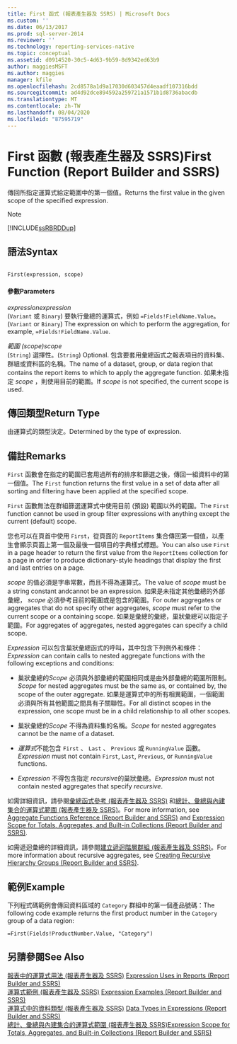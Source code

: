 ```yaml
---
title: First 函式 (報表產生器及 SSRS) | Microsoft Docs
ms.custom: ''
ms.date: 06/13/2017
ms.prod: sql-server-2014
ms.reviewer: ''
ms.technology: reporting-services-native
ms.topic: conceptual
ms.assetid: d0914520-30c5-4d63-9b59-8d9342ed63b9
author: maggiesMSFT
ms.author: maggies
manager: kfile
ms.openlocfilehash: 2cd8578a1d9a17030d603457d4eaadf107316bdd
ms.sourcegitcommit: ad4d92dce894592a259721a1571b1d8736abacdb
ms.translationtype: MT
ms.contentlocale: zh-TW
ms.lasthandoff: 08/04/2020
ms.locfileid: "87595719"
---
```

# <a name="first-function-report-builder-and-ssrs"></a><span data-ttu-id="08ece-102">First 函數 (報表產生器及 SSRS)</span><span class="sxs-lookup"><span data-stu-id="08ece-102">First Function (Report Builder and SSRS)</span></span>
  <span data-ttu-id="08ece-103">傳回所指定運算式給定範圍中的第一個值。</span><span class="sxs-lookup"><span data-stu-id="08ece-103">Returns the first value in the given scope of the specified expression.</span></span>  
  
> [!NOTE]  
>  [!INCLUDE[ssRBRDDup](../../includes/ssrbrddup-md.md)]  
  
## <a name="syntax"></a><span data-ttu-id="08ece-104">語法</span><span class="sxs-lookup"><span data-stu-id="08ece-104">Syntax</span></span>  
  
```  
  
First(expression, scope)  
```  
  
#### <a name="parameters"></a><span data-ttu-id="08ece-105">參數</span><span class="sxs-lookup"><span data-stu-id="08ece-105">Parameters</span></span>  
 <span data-ttu-id="08ece-106">*expression*</span><span class="sxs-lookup"><span data-stu-id="08ece-106">*expression*</span></span>  
 <span data-ttu-id="08ece-107">(`Variant` 或 `Binary`) 要執行彙總的運算式，例如 `=Fields!FieldName.Value`。</span><span class="sxs-lookup"><span data-stu-id="08ece-107">(`Variant` or `Binary`) The expression on which to perform the aggregation, for example, `=Fields!FieldName.Value`.</span></span>  
  
 <span data-ttu-id="08ece-108">*範圍 (scope)*</span><span class="sxs-lookup"><span data-stu-id="08ece-108">*scope*</span></span>  
 <span data-ttu-id="08ece-109">(`String`) 選擇性。</span><span class="sxs-lookup"><span data-stu-id="08ece-109">(`String`) Optional.</span></span> <span data-ttu-id="08ece-110">包含要套用彙總函式之報表項目的資料集、群組或資料區的名稱。</span><span class="sxs-lookup"><span data-stu-id="08ece-110">The name of a dataset, group, or data region that contains the report items to which to apply the aggregate function.</span></span> <span data-ttu-id="08ece-111">如果未指定 *scope* ，則使用目前的範圍。</span><span class="sxs-lookup"><span data-stu-id="08ece-111">If *scope* is not specified, the current scope is used.</span></span>  
  
## <a name="return-type"></a><span data-ttu-id="08ece-112">傳回類型</span><span class="sxs-lookup"><span data-stu-id="08ece-112">Return Type</span></span>  
 <span data-ttu-id="08ece-113">由運算式的類型決定。</span><span class="sxs-lookup"><span data-stu-id="08ece-113">Determined by the type of expression.</span></span>  
  
## <a name="remarks"></a><span data-ttu-id="08ece-114">備註</span><span class="sxs-lookup"><span data-stu-id="08ece-114">Remarks</span></span>  
 <span data-ttu-id="08ece-115">`First` 函數會在指定的範圍已套用過所有的排序和篩選之後，傳回一組資料中的第一個值。</span><span class="sxs-lookup"><span data-stu-id="08ece-115">The `First` function returns the first value in a set of data after all sorting and filtering have been applied at the specified scope.</span></span>  
  
 <span data-ttu-id="08ece-116">`First` 函數無法在群組篩選運算式中使用目前 (預設) 範圍以外的範圍。</span><span class="sxs-lookup"><span data-stu-id="08ece-116">The `First` function cannot be used in group filter expressions with anything except the current (default) scope.</span></span>  
  
 <span data-ttu-id="08ece-117">您也可以在頁首中使用 `First`，從頁面的 `ReportItems` 集合傳回第一個值，以產生會顯示頁面上第一個及最後一個項目的字典樣式標題。</span><span class="sxs-lookup"><span data-stu-id="08ece-117">You can also use `First` in a page header to return the first value from the `ReportItems` collection for a page in order to produce dictionary-style headings that display the first and last entries on a page.</span></span>  
  
 <span data-ttu-id="08ece-118">*scope* 的值必須是字串常數，而且不得為運算式。</span><span class="sxs-lookup"><span data-stu-id="08ece-118">The value of *scope* must be a string constant andcannot be an expression.</span></span> <span data-ttu-id="08ece-119">如果是未指定其他彙總的外部彙總， *scope* 必須參考目前的範圍或是包含的範圍。</span><span class="sxs-lookup"><span data-stu-id="08ece-119">For outer aggregates or aggregates that do not specify other aggregates, *scope* must refer to the current scope or a containing scope.</span></span> <span data-ttu-id="08ece-120">如果是彙總的彙總，巢狀彙總可以指定子範圍。</span><span class="sxs-lookup"><span data-stu-id="08ece-120">For aggregates of aggregates, nested aggregates can specify a child scope.</span></span>  
  
 <span data-ttu-id="08ece-121">*Expression* 可以包含巢狀彙總函式的呼叫，其中包含下列例外和條件：</span><span class="sxs-lookup"><span data-stu-id="08ece-121">*Expression* can contain calls to nested aggregate functions with the following exceptions and conditions:</span></span>  
  
-   <span data-ttu-id="08ece-122">巢狀彙總的*Scope* 必須與外部彙總的範圍相同或是由外部彙總的範圍所限制。</span><span class="sxs-lookup"><span data-stu-id="08ece-122">*Scope* for nested aggregates must be the same as, or contained by, the scope of the outer aggregate.</span></span> <span data-ttu-id="08ece-123">如果是運算式中的所有相異範圍，一個範圍必須與所有其他範圍之間具有子關聯性。</span><span class="sxs-lookup"><span data-stu-id="08ece-123">For all distinct scopes in the expression, one scope must be in a child relationship to all other scopes.</span></span>  
  
-   <span data-ttu-id="08ece-124">巢狀彙總的*Scope* 不得為資料集的名稱。</span><span class="sxs-lookup"><span data-stu-id="08ece-124">*Scope* for nested aggregates cannot be the name of a dataset.</span></span>  
  
-   <span data-ttu-id="08ece-125">*運算式*不能包含 `First` 、 `Last` 、 `Previous` 或 `RunningValue` 函數。</span><span class="sxs-lookup"><span data-stu-id="08ece-125">*Expression* must not contain `First`, `Last`, `Previous`, or `RunningValue` functions.</span></span>  
  
-   <span data-ttu-id="08ece-126">*Expression* 不得包含指定 *recursive*的巢狀彙總。</span><span class="sxs-lookup"><span data-stu-id="08ece-126">*Expression* must not contain nested aggregates that specify *recursive*.</span></span>  
  
 <span data-ttu-id="08ece-127">如需詳細資訊，請參閱[彙總函式參考 &#40;報表產生器及 SSRS&#41;](report-builder-functions-aggregate-functions-reference.md) 和[總計、彙總與內建集合的運算式範圍 &#40;報表產生器及 SSRS&#41;](expression-scope-for-totals-aggregates-and-built-in-collections.md)。</span><span class="sxs-lookup"><span data-stu-id="08ece-127">For more information, see [Aggregate Functions Reference &#40;Report Builder and SSRS&#41;](report-builder-functions-aggregate-functions-reference.md) and [Expression Scope for Totals, Aggregates, and Built-in Collections &#40;Report Builder and SSRS&#41;](expression-scope-for-totals-aggregates-and-built-in-collections.md).</span></span>  
  
 <span data-ttu-id="08ece-128">如需遞迴彙總的詳細資訊，請參閱[建立遞迴階層群組 &#40;報表產生器及 SSRS&#41;](creating-recursive-hierarchy-groups-report-builder-and-ssrs.md)。</span><span class="sxs-lookup"><span data-stu-id="08ece-128">For more information about recursive aggregates, see [Creating Recursive Hierarchy Groups &#40;Report Builder and SSRS&#41;](creating-recursive-hierarchy-groups-report-builder-and-ssrs.md).</span></span>  
  
## <a name="example"></a><span data-ttu-id="08ece-129">範例</span><span class="sxs-lookup"><span data-stu-id="08ece-129">Example</span></span>  
 <span data-ttu-id="08ece-130">下列程式碼範例會傳回資料區域的 `Category` 群組中的第一個產品號碼：</span><span class="sxs-lookup"><span data-stu-id="08ece-130">The following code example returns the first product number in the `Category` group of a data region:</span></span>  
  
```  
=First(Fields!ProductNumber.Value, "Category")  
```  
  
## <a name="see-also"></a><span data-ttu-id="08ece-131">另請參閱</span><span class="sxs-lookup"><span data-stu-id="08ece-131">See Also</span></span>  
 <span data-ttu-id="08ece-132">[報表中的運算式用法 &#40;報表產生器及 SSRS&#41;](expression-uses-in-reports-report-builder-and-ssrs.md) </span><span class="sxs-lookup"><span data-stu-id="08ece-132">[Expression Uses in Reports &#40;Report Builder and SSRS&#41;](expression-uses-in-reports-report-builder-and-ssrs.md) </span></span>  
 <span data-ttu-id="08ece-133">[運算式範例 &#40;報表產生器及 SSRS&#41;](expression-examples-report-builder-and-ssrs.md) </span><span class="sxs-lookup"><span data-stu-id="08ece-133">[Expression Examples &#40;Report Builder and SSRS&#41;](expression-examples-report-builder-and-ssrs.md) </span></span>  
 <span data-ttu-id="08ece-134">[運算式中的資料類型 &#40;報表產生器及 SSRS&#41;](expressions-report-builder-and-ssrs.md) </span><span class="sxs-lookup"><span data-stu-id="08ece-134">[Data Types in Expressions &#40;Report Builder and SSRS&#41;](expressions-report-builder-and-ssrs.md) </span></span>  
 [<span data-ttu-id="08ece-135">總計、彙總與內建集合的運算式範圍 &#40;報表產生器及 SSRS&#41;</span><span class="sxs-lookup"><span data-stu-id="08ece-135">Expression Scope for Totals, Aggregates, and Built-in Collections &#40;Report Builder and SSRS&#41;</span></span>](expression-scope-for-totals-aggregates-and-built-in-collections.md)  
  
  
